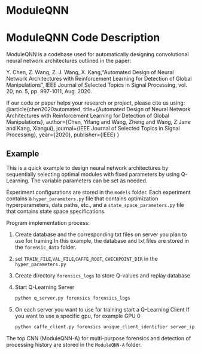 # ModuleQNN
ModuleQNN Code Description
========
ModuleQNN is a codebase used for automatically designing convolutional neural network architectures outlined in the paper: 

Y. Chen, Z. Wang, Z. J. Wang, X. Kang,“Automated Design of Neural Network 
Architectures with Reinforcement Learning for Detection of Global Manipulations”, 
IEEE Journal of Selected Topics in Signal Processing, vol. 20, no. 5, 
pp. 997-1011, Aug. 2020. 


If our code or paper helps your research or project, please cite us using:
@article{chen2020automated,
  title={Automated Design of Neural Network Architectures with Reinforcement Learning for Detection of Global Manipulations},
  author={Chen, Yifang and Wang, Zheng and Wang, Z Jane and Kang, Xiangui},
  journal={IEEE Journal of Selected Topics in Signal Processing},
  year={2020},
  publisher={IEEE}
}

## Example 

This is a quick example to design neural network architectures by sequentially selecting optimal modules with fixed parameters by using Q-Learning. The variable parameters 
can be set as needed. 

Experiment configurations are stored in the `models` folder. Each experiment contains a `hyper_parameters.py` file that contains 
optimization hyperparameters, data paths, etc., and a `state_space_parameters.py` file that contains state space specifications.

Program implementation process:
1. Create database and the corresponding txt files on server you plan to use for training 
 In this example, the database and txt files are stored in the `forensic_data` folder.
2. set `TRAIN_FILE`,`VAL_FILE`,`CAFFE_ROOT`, `CHECKPOINT_DIR` 
 in the `hyper_parameters.py`
3. Create directory `forensics_logs` to store Q-values and replay database
4. Start Q-Learning Server

    ```bash 
    python q_server.py forensics forensics_logs
    ```
5. On each server you want to use for training start a Q-Learning Client
If you want to use a specific gpu, for example GPU 0
    ```bash
    python caffe_client.py forensics unique_client_identifier server_ip_addr -gpu 0
    ```

The top CNN (ModuleQNN-A) for multi-purpose forensics and detection of processing history are stored in the `ModuleQNN-A` folder. 
